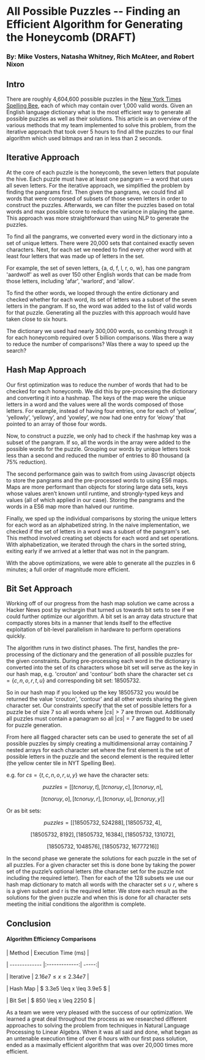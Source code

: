
  

# All Possible Puzzles -- Finding an Efficient Algorithm for Generating the Honeycomb (DRAFT)

  

### By: Mike Vosters, Natasha Whitney, Rich McAteer, and Robert Nixon

## Intro

There are roughly 4,604,600 possible puzzles in the [New York Times Spelling Bee](https://www.nytimes.com/puzzles/spelling-bee), each of which may contain over 1,000 valid words. Given an English language dictionary what is the most efficient way to generate all possible puzzles as well as their solutions. This article is an overview of the various methods that my team implemented to solve this problem, from the iterative approach that took over 5 hours to find all the puzzles to our final algorithm which used bitmaps and ran in less than 2 seconds.
 
## Iterative Approach

At the core of each puzzle is the honeycomb, the seven letters that populate the hive. Each puzzle must have at least one pangram — a word that uses all seven letters. For the iterative approach, we simplified the problem by finding the pangrams first. Then given the pangrams, we could find all words that were composed of subsets of those seven letters in order to construct the puzzles. Afterwards, we can filter the puzzles based on total words and max possible score to reduce the variance in playing the game. This approach was more straightforward than using NLP to generate the puzzles.

To find all the pangrams, we converted every word in the dictionary into a set of unique letters. There were 20,000 sets that contained exactly seven characters. Next, for each set we needed to find every other word with at least four letters that was made up of letters in the set.

For example, the set of seven letters, {a, d, f, l, r, o, w}, has one pangram 'aardwolf' as well as over 150 other English words that can be made from those letters, including 'afar', 'warlord', and 'allow'.

To find the other words, we looped through the entire dictionary and checked whether for each word, its set of letters was a subset of the seven letters in the pangram. If so, the word was added to the list of valid words for that puzzle. Generating all the puzzles with this approach would have taken close to six hours. 
 
The dictionary we used had nearly 300,000 words, so combing through it for each honeycomb required over 5 billion comparisons. Was there a way to reduce the number of comparisons? Was there a way to speed up the search? 

## Hash Map Approach

Our first optimization was to reduce the number of words that had to be checked for each honeycomb. We did this by pre-processing the dictionary and converting it into a hashmap. The keys of the map were the unique letters in a word and the values were all the words composed of those letters. For example, instead of having four entries, one for each of ‘yellow’, ‘yellowly’, ‘yellowy’, and ‘yowley’, we now had one entry for ‘elowy’ that pointed to an array of those four words.

Now, to construct a puzzle, we only had to check if the hashmap key was a subset of the pangram. If so, all the words in the array were added to the possible words for the puzzle. Grouping our words by unique letters took less than a second and reduced the number of entries to 80 thousand (a 75% reduction).

The second performance gain was to switch from using Javascript objects to store the pangrams and the pre-processed words to using ES6 maps. Maps are more performant than objects for storing large data sets, keys whose values aren’t known until runtime, and strongly-typed keys and values (all of which applied in our case). Storing the pangrams and the words in a ES6 map more than halved our runtime.

Finally, we sped up the individual comparisons by storing the unique letters for each word as an alphabetized string. In the naive implementation, we checked if the set of letters in a word was a subset of the pangram's set. This method involved creating set objects for each word and set operations. With alphabetization, we iterated through the chars in the sorted string, exiting early if we arrived at a letter that was not in the pangram.

With the above optimizations, we were able to generate all the puzzles in 6 minutes; a full order of magnitude more efficient.

## Bit Set Approach

Working off of our progress from the hash map solution we came across a Hacker News post by wchargin that turned us towards bit sets to see if we could further optimize our algorithm. A bit set is an array data structure that compactly stores bits in a manner that lends itself to the effective exploitation of bit-level parallelism in hardware to perform operations quickly.

The algorithm runs in two distinct phases. The first, handles the pre-processing of the dictionary and the generation of all possible puzzles for the given constraints. During pre-processing each word in the dictionary is converted into the set of its characters whose bit set will serve as the key in our hash map, e.g. 'crouton' and 'contour' both share the character set $cs = \{c, n, o, r, t, u\}$ and corresponding bit set: 18505732.

So in our hash map if you looked up the key 18505732 you would be returned the value 'crouton', 'contour' and all other words sharing the given character set. Our constraints specify that the set of possible letters for a puzzle be of size 7 so all words where $|cs| > 7$ are thrown out. Additionally all puzzles must contain a panagram so all $|cs| = 7$ are flagged to be used for puzzle generation.

From here all flagged character sets can be used to generate the set of all possible puzzles by simply creating a multidimensional array containing 7 nested arrays for each character set where the first element is the set of possible letters in the puzzle and the second element is the required letter (the yellow center tile in NYT Spelling Bee).

e.g. for $cs =\{t, c, n, o, r, u, y \}$ we have the character sets:

$$puzzles = [ [tcnoruy, t], [tcnoruy, c] , [tcnoruy, n] ,$$

$$ [tcnoruy, o] , [tcnoruy, r] , [tcnoruy, u] , [tcnoruy, y]  ] $$

Or as bit sets:

$$puzzles = [[18505732, 524288], [18505732, 4],$$

$$[18505732, 8192], [18505732, 16384],[18505732, 131072],$$

$$ [18505732, 1048576], [18505732, 16777216]] $$

In the second phase we generate the solutions for each puzzle in the set of all puzzles. For a given character set this is done bone by taking the power set of the puzzle’s optional letters (the character set for the puzzle not including the required letter). Then for each of the 128 subsets we use our hash map dictionary to match all words with the character set $s \cup r$, where s is a given subset and r is the required letter. We store each result as the solutions for the given puzzle and when this is done for all character sets meeting the initial conditions the algorithm is complete.

## Conclusion

#### Algorithm Efficiency Comparisons

| Method  | Execution Time (ms) |

| ------------- |:-------------:| -----:|

| Iterative | $2.16e7 \leq x \leq 2.34e7$ |

| Hash Map  | $ 3.3e5 \leq x \leq 3.9e5 $ |

| Bit Set | $ 850 \leq x \leq 2250 $  |

As a team we were very pleased with the success of our optimization. We learned a great deal throughout the process as we researched different approaches to solving the problem from techniques in Natural Language Processing to Linear Algebra. When it was all said and done, what began as an untenable execution time of over 6 hours with our first pass solution, ended as a maximally efficient algorithm that was over 20,000 times more efficient.
